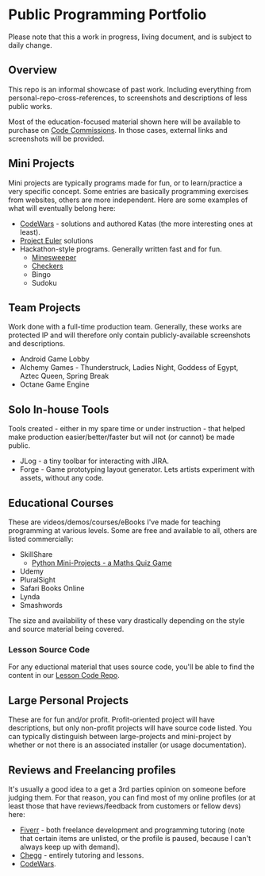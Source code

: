 # Public Programming Portfolio
Please note that this a work in progress, living document, and is subject to daily change.

## Overview
This repo is an informal showcase of past work. Including everything from personal-repo-cross-references, to screenshots and descriptions of less public works.

Most of the education-focused material shown here will be available to purchase on [Code Commissions](https://www.codecommissions.com). In those cases, external links and screenshots will be provided.

## Mini Projects
Mini projects are typically programs made for fun, or to learn/practice a very specific concept. Some entries are basically programming exercises from websites, others are more independent.
Here are some examples of what will eventually belong here:
 - [CodeWars](https://www.codewars.com/users/Anarki) - solutions and authored Katas (the more interesting ones at least).
 - [Project Euler](https://projecteuler.net/) solutions
  - Hackathon-style programs. Generally written fast and for fun.
	 - [Minesweeper](Fun-And-Games/Minesweeper/README.md) 
	 - [Checkers](Fun-And-Games/Checkers/README.md) 
	 - Bingo
	 - Sudoku
 
## Team Projects
Work done with a full-time production team. Generally, these works are protected IP and will therefore only contain publicly-available screenshots and descriptions.
 - Android Game Lobby
 - Alchemy Games - Thunderstruck, Ladies Night, Goddess of Egypt, Aztec Queen, Spring Break
 - Octane Game Engine
 
## Solo In-house Tools
Tools created - either in my spare time or under instruction - that helped make production easier/better/faster but will not (or cannot) be made public.
 - JLog - a tiny toolbar for interacting with JIRA.
 - Forge - Game prototyping layout generator. Lets artists experiment with assets, without any code.

## Educational Courses
These are videos/demos/courses/eBooks I've made for teaching programming at various levels. Some are free and available to all, others are listed commercially:
 - SkillShare
 	- [Python Mini-Projects - a Maths Quiz Game](https://skl.sh/2vgU7Y7)
 - Udemy
 - PluralSight
 - Safari Books Online
 - Lynda
 - Smashwords 
 
The size and availability of these vary drastically depending on the style and source material being covered.

### Lesson Source Code
For any eductional material that uses source code, you'll be able to find the content in our [Lesson Code Repo](https://github.com/matthewzar/code-commissions-lesson-code).
 
## Large Personal Projects
These are for fun and/or profit. Profit-oriented project will have descriptions, but only non-profit projects will have source code listed. You can typically distinguish between large-projects and mini-project by whether or not there is an associated installer (or usage documentation).

## Reviews and Freelancing profiles
It's usually a good idea to a get a 3rd parties opinion on someone before judging them. For that reason, you can find most of my online profiles (or at least those that have reviews/feedback from customers or fellow devs) here:
 - [Fiverr](https://www.fiverr.com/users/matthew_zar/) - both freelance development and programming tutoring (note that certain items are unlisted, or the profile is paused, because I can't always keep up with demand).
 - [Chegg](https://www.chegg.com/tutors/online-tutors/Matthew-F-05446/) - entirely tutoring and lessons.
 - [CodeWars](https://www.codewars.com/users/Anarki).
